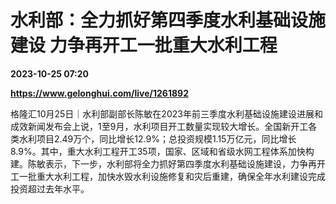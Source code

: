 # 水利部：全力抓好第四季度水利基础设施建设 力争再开工一批重大水利工程

**2023-10-25 07:20**

**https://www.gelonghui.com/live/1261892**

格隆汇10月25日｜水利部副部长陈敏在2023年前三季度水利基础设施建设进展和成效新闻发布会上说，1至9月，水利项目开工数量实现较大增长。全国新开工各类水利项目2.49万个，同比增长12.9%；总投资规模1.15万亿元，同比增长8.9%。其中，重大水利工程开工35项，国家、区域和省级水网工程体系加快构建。陈敏表示，下一步，水利部将全力抓好第四季度水利基础设施建设，力争再开工一批重大水利工程，加快水毁水利设施修复和灾后重建，确保全年水利建设完成投资超过去年水平。